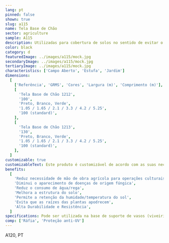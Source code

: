 ```yaml
---
lang: pt
pinned: false
shown: true
slug: a115
name: Tela Base de Chão
sector: agriculture
sample: A115
description: Utilizadas para cobertura de solos no sentido de evitar o aparecimento de ervas daninhas. É um tipo de material utilizado em jardinagem e paisagismo. A tela é normalmente colocada sobre o solo antes de plantar flores, arbustos ou outros tipos de vegetação.
color: black
category: d
featuredImage: ../images/a115/mock.jpg
secondaryImage: ../images/a115/mock.jpg
tertiaryImage: ../images/a115/mock.jpg
characteristics: ['Campo Aberto', 'Estufa', 'Jardim']
dimensions:
  [
    ['Referência', 'GRMS', 'Cores', 'Largura (m)', 'Comprimento (m)'],
    [
      'Tela Base de Chão 1212',
      '100',
      'Preto, Branco, Verde',
      '1.05 / 1.65 / 2.1 / 3.3 / 4.2 / 5.25',
      '100 (standard)',
    ],
    [
      'Tela Base de Chão 1213',
      '130',
      'Preto, Branco, Verde',
      '1.05 / 1.65 / 2.1 / 3.3 / 4.2 / 5.25',
      '100 (standard)',
    ],
  ]
customizable: true
customizableText: Este produto é customizável de acordo com as suas necessidades. Contacte-nos para mais informações.
benefits:
  [
    'Reduz necessidade de mão de obra agrícola para operações culturais',
    'Diminui o aparecimento de doenças de origem fúngica',
    'Reduz o consumo de água/rega',
    'Melhora a estrutura do solo',
    'Permite a retenção da humidade/temperatura do sol',
    'Evita que as raízes das plantas apodrecem',
    'Alta Durabilidade e Resistência',
  ]
specifications: Pode ser utilizada na base de suporte de vasos (viveiristas) ou, então, colocada diretamente sobre o solo nas planatações de frutos vermelhos, flores e outros. Esta tela evita o aparecimento de infestantes, evitando a utilização de ervicidas, junto da raiz da planta.
comp: ['Ráfia', 'Proteção anti-UV']
---
```


A120, PT
